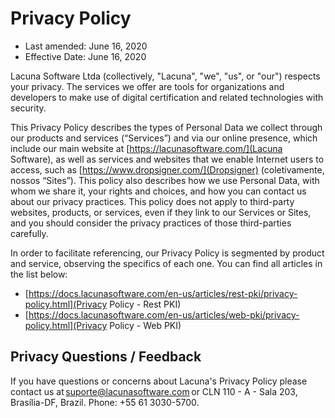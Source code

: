 ﻿# Privacy Policy

* Last amended: June 16, 2020
* Effective Date: June 16, 2020

Lacuna Software Ltda (collectively, "Lacuna", "we", "us", or "our") respects your privacy. The services we offer are tools for organizations and developers to make use of digital certification and related technologies with security.

This Privacy Policy describes the types of Personal Data we collect through our products and services (“Services”) and via our online presence, which include our main website at [https://lacunasoftware.com/](Lacuna Software), as well as services and websites that we enable Internet users to access, such as [https://www.dropsigner.com/](Dropsigner) (coletivamente, nossos “Sites”). This policy also describes how we use Personal Data, with whom we share it, your rights and choices, and how you can contact us about our privacy practices. This policy does not apply to third-party websites, products, or services, even if they link to our Services or Sites, and you should consider the privacy practices of those third-parties carefully.

In order to facilitate referencing, our Privacy Policy is segmented by product and service, observing the specifics of each one. You can find all articles in the list below:

* [https://docs.lacunasoftware.com/en-us/articles/rest-pki/privacy-policy.html](Privacy Policy - Rest PKI)
* [https://docs.lacunasoftware.com/en-us/articles/web-pki/privacy-policy.html](Privacy Policy - Web PKI)

## Privacy Questions / Feedback 

If you have questions or concerns about Lacuna's Privacy Policy please contact us at [suporte@lacunasoftware.com](mailto:suporte@lacunasoftware.com) or CLN 110 - A - Sala 203, Brasília-DF, Brazil. Phone: +55 61 3030-5700.
